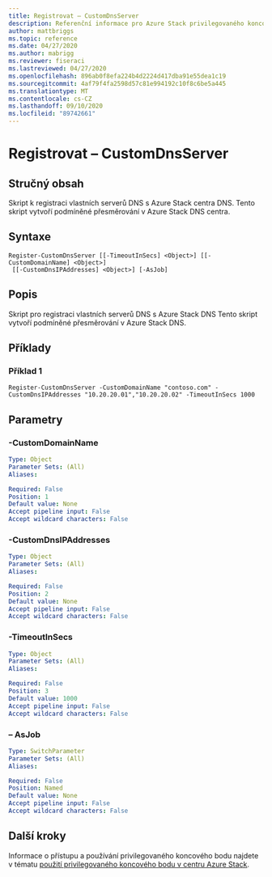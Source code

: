 ```yaml
---
title: Registrovat – CustomDnsServer
description: Referenční informace pro Azure Stack privilegovaného koncového bodu prostředí PowerShell – Close-PrivilegedEndpoint
author: mattbriggs
ms.topic: reference
ms.date: 04/27/2020
ms.author: mabrigg
ms.reviewer: fiseraci
ms.lastreviewed: 04/27/2020
ms.openlocfilehash: 896ab0f8efa224b4d2224d417dba91e55dea1c19
ms.sourcegitcommit: 4af79f4fa2598d57c81e994192c10f8c6be5a445
ms.translationtype: MT
ms.contentlocale: cs-CZ
ms.lasthandoff: 09/10/2020
ms.locfileid: "89742661"
---
```

# <a name="register-customdnsserver"></a>Registrovat – CustomDnsServer

## <a name="synopsis"></a>Stručný obsah
Skript k registraci vlastních serverů DNS s Azure Stack centra DNS. Tento skript vytvoří podmíněné přesměrování v Azure Stack DNS centra.

## <a name="syntax"></a>Syntaxe

```
Register-CustomDnsServer [[-TimeoutInSecs] <Object>] [[-CustomDomainName] <Object>]
 [[-CustomDnsIPAddresses] <Object>] [-AsJob]
```

## <a name="description"></a>Popis
Skript pro registraci vlastních serverů DNS s Azure Stack DNS
Tento skript vytvoří podmíněné přesměrování v Azure Stack DNS.

## <a name="examples"></a>Příklady

### <a name="example-1"></a>Příklad 1
```
Register-CustomDnsServer -CustomDomainName "contoso.com" -CustomDnsIPAddresses "10.20.20.01","10.20.20.02" -TimeoutInSecs 1000
```

## <a name="parameters"></a>Parametry

### <a name="-customdomainname"></a>-CustomDomainName
 

```yaml
Type: Object
Parameter Sets: (All)
Aliases:

Required: False
Position: 1
Default value: None
Accept pipeline input: False
Accept wildcard characters: False
```

### <a name="-customdnsipaddresses"></a>-CustomDnsIPAddresses
 

```yaml
Type: Object
Parameter Sets: (All)
Aliases:

Required: False
Position: 2
Default value: None
Accept pipeline input: False
Accept wildcard characters: False
```

### <a name="-timeoutinsecs"></a>-TimeoutInSecs
 

```yaml
Type: Object
Parameter Sets: (All)
Aliases:

Required: False
Position: 3
Default value: 1000
Accept pipeline input: False
Accept wildcard characters: False
```

### <a name="-asjob"></a>– AsJob


```yaml
Type: SwitchParameter
Parameter Sets: (All)
Aliases:

Required: False
Position: Named
Default value: None
Accept pipeline input: False
Accept wildcard characters: False
```

## <a name="next-steps"></a>Další kroky

Informace o přístupu a používání privilegovaného koncového bodu najdete v tématu [použití privilegovaného koncového bodu v centru Azure Stack](../../operator/azure-stack-privileged-endpoint.md).
